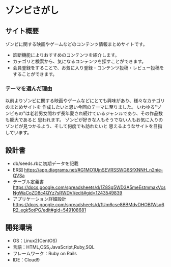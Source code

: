 # ゾンビさがし

## サイト概要
ゾンビに関する映画やゲームなどのコンテンツ情報まとめサイトです。
- 診断機能によりおすすめのコンテンツを紹介します。
- カテゴリと検索から、気になるコンテンツを探すことができます。
- 会員登録をすることで、お気に入り登録・コンテンツ投稿・レビュー投稿をすることができます。

### テーマを選んだ理由
以前よりゾンビに関する映画やゲームなどにとても興味があり、様々なカテゴリのまとめサイトを
作成したいと思い今回のテーマに至りました。
いわゆる"ゾンビもの"は老若男女問わず長年愛され続けているジャンルであり、その作品数も膨大であると
思われます。
ゾンビが好きな人もそうでない人もお気に入りのゾンビが見つかるよう、そして何度でも訪れたいと
思えるようなサイトを目指しています。

## 設計書
- db/seeds.rbに初期データを記載
- ER図
<https://app.diagrams.net/#G1MO1UjnSEVRSSWG6SfXNNH_n2nie-QVSa>
- テーブル定義書
<https://docs.google.com/spreadsheets/d/1Z8Sg5WD3A5meEstmmaxVcsNgWaCoZD8c4QYz7sRWDVI/edit#gid=1243549839>
- アプリケーション詳細設計
<https://docs.google.com/spreadsheets/d/1Um6cse8BBMdvDHOBfWsq6R2_egk5otPG/edit#gid=549108681>

## 開発環境
- OS：Linux2(CentOS)
- 言語：HTML,CSS,JavaScript,Ruby,SQL
- フレームワーク：Ruby on Rails
- IDE：Cloud9
